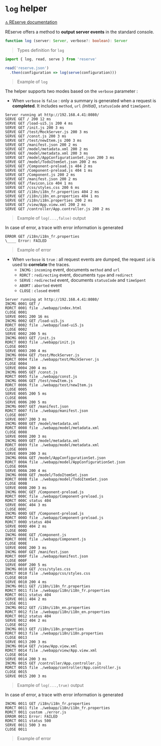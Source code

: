 # `log` helper

[🔝 REserve documentation](README.md)

REserve offers a method to **output server events** in the standard console.

```typescript
function log (server: Server, verbose?: boolean): Server
```

> Types definition for `log`

```javascript
import { log, read, serve } from 'reserve'

read('reserve.json')
  .then(configuration => log(serve(configuration)))
```

> Example of `log`

The helper supports two modes based on the `verbose` parameter :

* When `verbose` is `false` : only a summary is generated when a request is **completed**. It includes `method`, `url` *(initial)*, `statusCode` and `timeSpent`.

```text
Server running at http://192.168.4.41:8080/
SERVE GET / 200 12 ms
SERVE GET /load-ui5.js 200 4 ms
SERVE GET /init.js 200 3 ms
SERVE GET /test/MockServer.js 200 3 ms
SERVE GET /const.js 200 3 ms
SERVE GET /test/newItem.js 200 3 ms
SERVE GET /manifest.json 200 2 ms
SERVE GET /model/metadata.xml 200 2 ms
SERVE GET /model/metadata.xml 200 3 ms
SERVE GET /model/AppConfigurationSet.json 200 3 ms
SERVE GET /model/TodoItemSet.json 200 2 ms
SERVE GET /Component-preload.js 404 2 ms
SERVE GET /Component-preload.js 404 1 ms
SERVE GET /Component.js 200 2 ms
SERVE GET /manifest.json 200 2 ms
SERVE GET /favicon.ico 404 1 ms
SERVE GET /css/styles.css 200 6 ms
SERVE GET /i18n/i18n_fr.properties 404 2 ms
SERVE GET /i18n/i18n_en.properties 404 1 ms
SERVE GET /i18n/i18n.properties 200 2 ms
SERVE GET /view/App.view.xml 200 2 ms
SERVE GET /controller/App.controller.js 200 2 ms
```

> Example of `log(...,false)` output

In case of error, a trace with error information is generated

```text
ERROR GET /i18n/i18n_fr.properties 
\____ Error: FAILED
```

> Example of error

* When `verbose` is `true` : all request events are dumped, the request `id` is used to **correlate** the traces.
  * `INCMG` : `incoming` event, documents `method` and `url`
  * `RDRCT` : `redirecting` event, documents `type` and `redirect`
  * `SERVE` : `redirected` event, documents `statusCode` and `timeSpent`
  * `ABORT` : `aborted` event
  * `CLOSE` : `closed` event

```text
Server running at http://192.168.4.41:8080/
INCMG 0001 GET /
RDRCT 0001 file ./webapp/index.html
CLOSE 0001 
SERVE 0001 200 16 ms
INCMG 0002 GET /load-ui5.js
RDRCT 0002 file ./webapp/load-ui5.js
CLOSE 0002
SERVE 0002 200 5 ms
INCMG 0003 GET /init.js
RDRCT 0003 file ./webapp/init.js
CLOSE 0003
SERVE 0003 200 4 ms
INCMG 0004 GET /test/MockServer.js
RDRCT 0004 file ./webapp/test/MockServer.js
CLOSE 0004
SERVE 0004 200 4 ms
INCMG 0005 GET /const.js
RDRCT 0005 file ./webapp/const.js
INCMG 0006 GET /test/newItem.js
RDRCT 0006 file ./webapp/test/newItem.js
CLOSE 0005
SERVE 0005 200 5 ms
CLOSE 0006
SERVE 0006 200 5 ms
INCMG 0007 GET /manifest.json
RDRCT 0007 file ./webapp/manifest.json
CLOSE 0007 
SERVE 0007 200 3 ms
INCMG 0008 GET /model/metadata.xml
RDRCT 0008 file ./webapp/model/metadata.xml
CLOSE 0008
SERVE 0008 200 3 ms
INCMG 0009 GET /model/metadata.xml
RDRCT 0009 file ./webapp/model/metadata.xml
CLOSE 0009
SERVE 0009 200 3 ms
INCMG 000A GET /model/AppConfigurationSet.json
RDRCT 000A file ./webapp/model/AppConfigurationSet.json
CLOSE 000A
SERVE 000A 200 4 ms
INCMG 000B GET /model/TodoItemSet.json
RDRCT 000B file ./webapp/model/TodoItemSet.json
CLOSE 000B
SERVE 000B 200 3 ms
INCMG 000C GET /Component-preload.js
RDRCT 000C file ./webapp/Component-preload.js
RDRCT 000C status 404
SERVE 000C 404 3 ms
CLOSE 000C
INCMG 000D GET /Component-preload.js
RDRCT 000D file ./webapp/Component-preload.js
RDRCT 000D status 404
SERVE 000D 404 2 ms
CLOSE 000D
INCMG 000E GET /Component.js
RDRCT 000E file ./webapp/Component.js
CLOSE 000E
SERVE 000E 200 3 ms
INCMG 000F GET /manifest.json
RDRCT 000F file ./webapp/manifest.json
CLOSE 000F 
SERVE 000F 200 5 ms
INCMG 0010 GET /css/styles.css
RDRCT 0010 file ./webapp/css/styles.css
CLOSE 0010
SERVE 0010 200 4 ms
INCMG 0011 GET /i18n/i18n_fr.properties
RDRCT 0011 file ./webapp/i18n/i18n_fr.properties
RDRCT 0011 status 404
SERVE 0011 404 2 ms
CLOSE 0011
INCMG 0012 GET /i18n/i18n_en.properties
RDRCT 0012 file ./webapp/i18n/i18n_en.properties
RDRCT 0012 status 404
SERVE 0012 404 2 ms
CLOSE 0012
INCMG 0013 GET /i18n/i18n.properties
RDRCT 0013 file ./webapp/i18n/i18n.properties
CLOSE 0013
SERVE 0013 200 3 ms
INCMG 0014 GET /view/App.view.xml
RDRCT 0014 file ./webapp/view/App.view.xml
CLOSE 0014
SERVE 0014 200 3 ms
INCMG 0015 GET /controller/App.controller.js
RDRCT 0015 file ./webapp/controller/App.controller.js
CLOSE 0015
SERVE 0015 200 3 ms
```

> Example of `log(...,true)` output

In case of error, a trace with error information is generated

```text
INCMG 0011 GET /i18n/i18n_fr.properties
RDRCT 0011 file ./webapp/i18n/i18n_fr.properties
RDRCT 0011 custom ./error.js
ERROR 0011 Error: FAILED
RDRCT 0011 status 500
SERVE 0011 500 3 ms
CLOSE 0011
```

> Example of error
